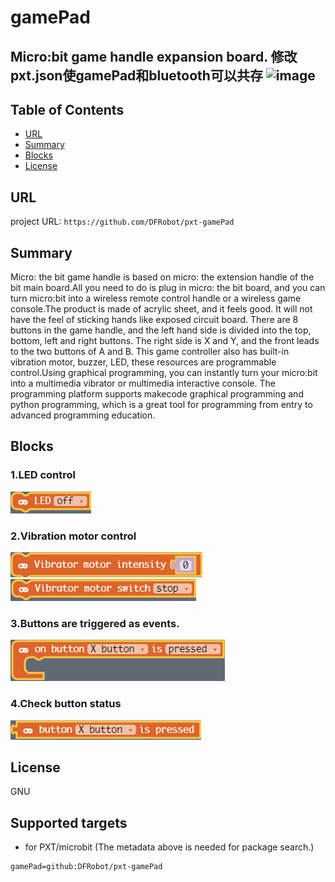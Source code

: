 # gamePad

Micro:bit game handle expansion board. 修改pxt.json使gamePad和bluetooth可以共存
![image](http://wiki.dfrobot.com.cn/images/9/98/DFR0536%E5%A4%96%E5%BD%A2%E5%9B%BE.png)
---------------------------------------------------------

## Table of Contents

* [URL](#url)
* [Summary](#summary)
* [Blocks](#blocks)
* [License](#license)

## URL
project URL:  ```https://github.com/DFRobot/pxt-gamePad```

## Summary

Micro: the bit game handle is based on micro: the extension handle of the bit main board.All you need to do is plug in micro: the bit board, and you can turn micro:bit into a wireless remote control handle or a wireless game console.The product is made of acrylic sheet, and it feels good. It will not have the feel of sticking hands like exposed circuit board.
There are 8 buttons in the game handle, and the left hand side is divided into the top, bottom, left and right buttons. The right side is X and Y, and the front leads to the two buttons of A and B.
This game controller also has built-in vibration motor, buzzer, LED, these resources are programmable control.Using graphical programming, you can instantly turn your micro:bit into a multimedia vibrator or multimedia interactive console.
The programming platform supports makecode graphical programming and python programming, which is a great tool for programming from entry to advanced programming education.

## Blocks

### 1.LED control
![image](https://github.com/DFRobot/pxt-gamePad/blob/master/image/1.png)

### 2.Vibration motor control
![image](https://github.com/DFRobot/pxt-gamePad/blob/master/image/2.png)<br>
![image](https://github.com/DFRobot/pxt-gamePad/blob/master/image/3.png)

### 3.Buttons are triggered as events.
![image](https://github.com/DFRobot/pxt-gamePad/blob/master/image/4.png)

### 4.Check button status
![image](https://github.com/DFRobot/pxt-gamePad/blob/master/image/5.png)


## License

GNU

## Supported targets

* for PXT/microbit
(The metadata above is needed for package search.)
```package
gamePad=github:DFRobot/pxt-gamePad
```
